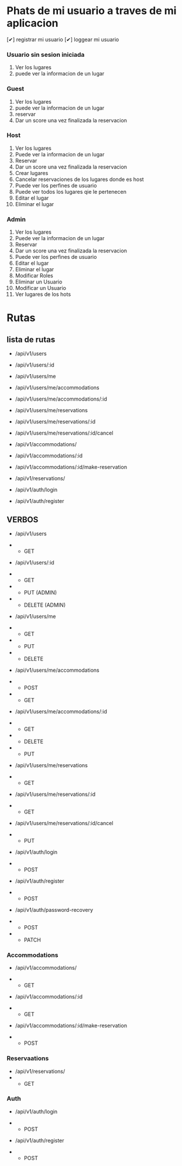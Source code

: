 


# Phats de mi usuario a traves de mi aplicacion

[✔] registrar mi usuario
[✔] loggear mi usuario

### Usuario sin sesion iniciada

1. Ver los lugares
2. puede ver la informacion de un lugar 


### Guest

1. Ver los lugares
2. puede ver la informacion de un lugar
3. reservar
4. Dar un score una vez finalizada la reservacion


### Host

1. Ver los lugares
2. Puede ver la informacion de un lugar
3. Reservar
4. Dar un score una vez finalizada la reservacion
5. Crear lugares
6. Cancelar reservaciones de los lugares donde es host
7. Puede ver los perfines de usuario
8. Puede ver todos los lugares qie le pertenecen
9. Editar el lugar
10. Eliminar el lugar

### Admin

1. Ver los lugares
2. Puede ver la informacion de un lugar
3. Reservar
4. Dar un score una vez finalizada la reservacion
5. Puede ver los perfines de usuario
6. Editar el lugar
7. Eliminar el lugar
8. Modificar Roles
9. Eliminar un Usuario
10. Modificar un Usuario
11. Ver lugares de los hots


# Rutas

## lista de rutas 
- /api/v1/users
- /api/v1/users/:id
- /api/v1/users/me
- /api/v1/users/me/accommodations
- /api/v1/users/me/accommodations/:id
- /api/v1/users/me/reservations
- /api/v1/users/me/reservations/:id
- /api/v1/users/me/reservations/:id/cancel


- /api/v1/accommodations/
- /api/v1/accommodations/:id
- /api/v1/accommodations/:id/make-reservation


- /api/v1/reservations/


- /api/v1/auth/login
- /api/v1/auth/register



## VERBOS

- /api/v1/users
- - GET 

- /api/v1/users/:id
- - GET 
- - PUT (ADMIN)
- - DELETE (ADMIN)

- /api/v1/users/me
- - GET
- - PUT
- - DELETE

- /api/v1/users/me/accommodations
- - POST
- - GET

- /api/v1/users/me/accommodations/:id
- - GET
- - DELETE
- - PUT

- /api/v1/users/me/reservations
- - GET

- /api/v1/users/me/reservations/:id
- - GET

- /api/v1/users/me/reservations/:id/cancel
- - PUT

- /api/v1/auth/login
- - POST

- /api/v1/auth/register
- - POST

- /api/v1/auth/password-recovery
- - POST 
- - PATCH


### Accommodations

- /api/v1/accommodations/
- - GET

- /api/v1/accommodations/:id
- - GET

- /api/v1/accommodations/:id/make-reservation
- - POST


### Reservaations 

- /api/v1/reservations/
- - GET


### Auth

- /api/v1/auth/login
- - POST

- /api/v1/auth/register
- - POST

